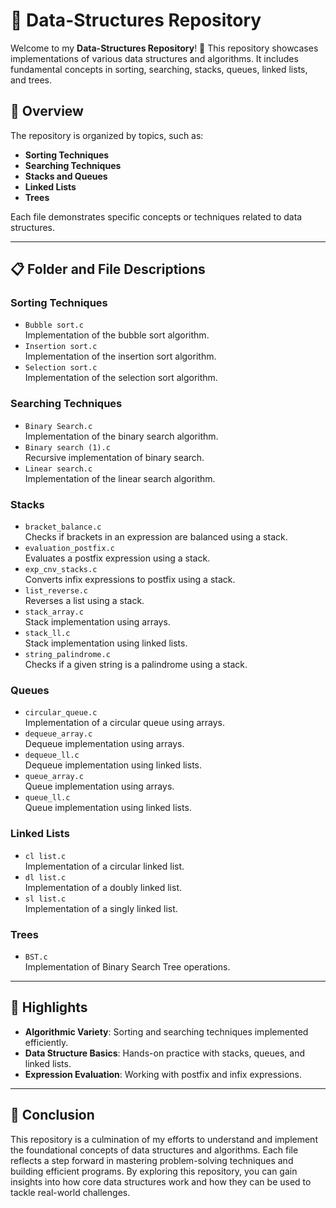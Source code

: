 # 📂 Data-Structures Repository

Welcome to my **Data-Structures Repository**! 🚀 This repository showcases implementations of various data structures and algorithms. It includes fundamental concepts in sorting, searching, stacks, queues, linked lists, and trees.

## 📝 **Overview**

The repository is organized by topics, such as:

- **Sorting Techniques**
- **Searching Techniques**
- **Stacks and Queues**
- **Linked Lists**
- **Trees**

Each file demonstrates specific concepts or techniques related to data structures.

---

## 📋 **Folder and File Descriptions**

### **Sorting Techniques**

- `Bubble sort.c`  
  Implementation of the bubble sort algorithm.
- `Insertion sort.c`  
  Implementation of the insertion sort algorithm.
- `Selection sort.c`  
  Implementation of the selection sort algorithm.

### **Searching Techniques**

- `Binary Search.c`  
  Implementation of the binary search algorithm.
- `Binary search (1).c`  
  Recursive implementation of binary search.
- `Linear search.c`  
  Implementation of the linear search algorithm.

### **Stacks**

- `bracket_balance.c`  
  Checks if brackets in an expression are balanced using a stack.
- `evaluation_postfix.c`  
  Evaluates a postfix expression using a stack.
- `exp_cnv_stacks.c`  
  Converts infix expressions to postfix using a stack.
- `list_reverse.c`  
  Reverses a list using a stack.
- `stack_array.c`  
  Stack implementation using arrays.
- `stack_ll.c`  
  Stack implementation using linked lists.
- `string_palindrome.c`  
  Checks if a given string is a palindrome using a stack.

### **Queues**

- `circular_queue.c`  
  Implementation of a circular queue using arrays.
- `dequeue_array.c`  
  Dequeue implementation using arrays.
- `dequeue_ll.c`  
  Dequeue implementation using linked lists.
- `queue_array.c`  
  Queue implementation using arrays.
- `queue_ll.c`  
  Queue implementation using linked lists.

### **Linked Lists**

- `cl list.c`  
  Implementation of a circular linked list.
- `dl list.c`  
  Implementation of a doubly linked list.
- `sl list.c`  
  Implementation of a singly linked list.

### **Trees**

- `BST.c`  
  Implementation of Binary Search Tree operations.

---

## 🌟 **Highlights**

- **Algorithmic Variety**: Sorting and searching techniques implemented efficiently.
- **Data Structure Basics**: Hands-on practice with stacks, queues, and linked lists.
- **Expression Evaluation**: Working with postfix and infix expressions.

---

## 🎯 **Conclusion**

This repository is a culmination of my efforts to understand and implement the foundational concepts of data structures and algorithms. Each file reflects a step forward in mastering problem-solving techniques and building efficient programs. By exploring this repository, you can gain insights into how core data structures work and how they can be used to tackle real-world challenges.
